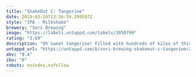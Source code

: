 ```yaml
---
title: "ShakeOut C: Tangerine"
date: 2019-03-20T13:56:59.399597Z
style: "IPA - Milkshake"
brewery: "Sori Brewing"
image: "https://labels.untappd.com/labels/3050799"
rating: "3.69"
description: "Oh sweet tangerine! Filled with hundreds of kilos of this sweet fruit, this tropical ShakeOut just tickles your taste buds. If that was not enough, we double dry-hopped this with a big hit of Citra and some Mosaic. "
untappd_url: "https://untappd.com/b/sori-brewing-shakeout-c-tangerine/3050799"
abv: "8.4"
ibu: "0"
robots: noindex,nofollow
---
```

